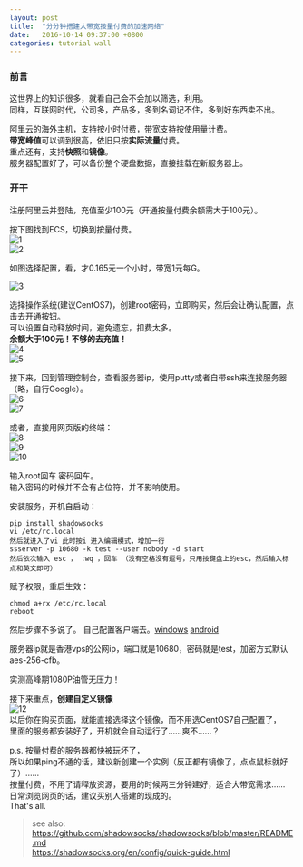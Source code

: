 ```yaml
---
layout: post
title:  "分分钟搭建大带宽按量付费的加速网络"
date:   2016-10-14 09:37:00 +0800
categories: tutorial wall
---
```


### 前言
这世界上的知识很多，就看自己会不会加以筛选，利用。  
同样，互联网时代，公司多，产品多，多到名词记不住，多到好东西卖不出。  

阿里云的海外主机，支持按小时付费，带宽支持按使用量计费。  
**带宽峰值**可以调到很高，依旧只按**实际流量**付费。  
重点还有，支持**快照**和**镜像**。  
服务器配置好了，可以备份整个硬盘数据，直接挂载在新服务器上。  

### 开干

注册阿里云并登陆，充值至少100元（开通按量付费余额需大于100元）。  

按下图找到ECS，切换到按量付费。  
![1](http://hlcdn.b0.upaiyun.com/blog/2016/10/14/1.png)  
![2](http://hlcdn.b0.upaiyun.com/blog/2016/10/14/2.png)


如图选择配置，看，才0.165元一个小时，带宽1元每G。  

![3](http://hlcdn.b0.upaiyun.com/blog/2016/10/14/3.png)

选择操作系统(建议CentOS7)，创建root密码，立即购买，然后会让确认配置，点击去开通按钮。  
可以设置自动释放时间，避免遗忘，扣费太多。  
**余额大于100元！不够的去充值！**  
![4](http://hlcdn.b0.upaiyun.com/blog/2016/10/14/4.png)  
![5](http://hlcdn.b0.upaiyun.com/blog/2016/10/14/5.png)

接下来，回到管理控制台，查看服务器ip，使用putty或者自带ssh来连接服务器（略，自行Google）。    
![6](http://hlcdn.b0.upaiyun.com/blog/2016/10/14/6.png)  
![7](http://hlcdn.b0.upaiyun.com/blog/2016/10/14/7.png)  

或者，直接用网页版的终端：  
![8](http://hlcdn.b0.upaiyun.com/blog/2016/10/14/8.png)  
![9](http://hlcdn.b0.upaiyun.com/blog/2016/10/14/9.png)  
![10](http://hlcdn.b0.upaiyun.com/blog/2016/10/14/10.png)   

输入root回车 密码回车。  
输入密码的时候并不会有占位符，并不影响使用。   

安装服务，开机自启动：  
```
pip install shadowsocks 
vi /etc/rc.local  
然后就进入了vi 此时按i 进入编辑模式，增加一行  
ssserver -p 10680 -k test --user nobody -d start  
然后依次输入 esc ， :wq ，回车 （没有空格没有逗号，只用按键盘上的esc，然后输入标点和英文即可）  
```  

赋予权限，重启生效：    
```
chmod a+rx /etc/rc.local
reboot
```  
然后步骤不多说了。 自己配置客户端去。[windows](http://hlcdn.b0.upaiyun.com/blog/2016/10/14/sss.windows.zip) [android](http://hlcdn.b0.upaiyun.com/blog/2016/10/14/sss.apk)

服务器ip就是香港vps的公网ip，端口就是10680，密码就是test，加密方式默认aes-256-cfb。  

实测高峰期1080P油管无压力！  

接下来重点，**创建自定义镜像**  
![12](http://hlcdn.b0.upaiyun.com/blog/2016/10/14/12.png)  
以后你在购买页面，就能直接选择这个镜像，而不用选CentOS7自己配置了，  
里面的服务都安装好了，开机就会自动运行了……爽不……？

p.s. 按量付费的服务器都快被玩坏了，  
所以如果ping不通的话，建议新创建一个实例（反正都有镜像了，点点鼠标就好了）……  
按量付费，不用了请释放资源，要用的时候两三分钟建好，适合大带宽需求……  
日常浏览网页的话，建议买别人搭建的现成的。  
That's all.


> see also:  
https://github.com/shadowsocks/shadowsocks/blob/master/README.md  
https://shadowsocks.org/en/config/quick-guide.html  